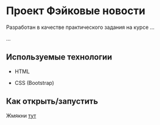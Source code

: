 # Проект Фэйковые новости

Разработан в качестве практического задания на курсе …

…

## Используемые технологии

* HTML

* CSS (Bootstrap)

## Как открыть/запустить

Жмякни [тут](https://acridian789.github.io/5.11/) 

